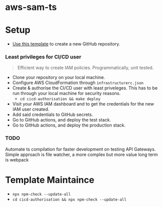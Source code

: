 #  aws-sam-ts

# Setup
- [Use this template][use_this_template] to create a new GitHub repository.

### Least privileges for CI/CD user 
> Efficient way to create IAM policies. Programmatically, unit tested. 
- Clone your repository on your local machine.
- Configure AWS CloudFormation through `infrastructurerc.json`
- Create & authorise the CI/CD user with least priveleges. This has to be run through your local machine for security reasons.
  - `cd cicd-authorisation && make deploy`
- Visit your AWS IAM dashboard and to get the credentials for the new IAM user created.
- Add said credentials to GitHub secrets.
- Go to GitHub actions, and deploy the test stack.
- Go to GitHub actions, and deploy the production stack.
 
### TODO
Automate ts compilation for faster development on testing API Gateways. Simple approach is file watcher, a more complex but more value long term is webpack

# Template Maintaince
- `npx npm-check --update-all`
- `cd cicd-authorisation && npx npm-check --update-all`

[use_this_template]: https://github.com/rdok/aws-sam-ts/generate
